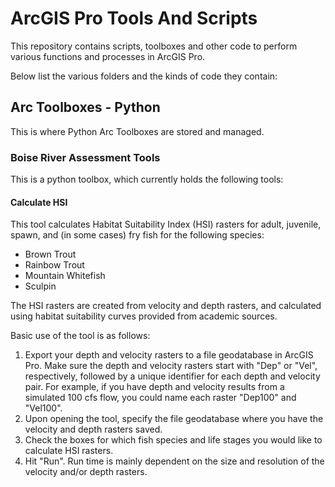 # ArcGIS Pro Tools And Scripts
This repository contains scripts, toolboxes and other code to perform various functions and processes in ArcGIS Pro.

Below list the various folders and the kinds of code they contain:

## Arc Toolboxes - Python
This is where Python Arc Toolboxes are stored and managed.

### Boise River Assessment Tools
This is a python toolbox, which currently holds the following tools:

#### Calculate HSI
This tool calculates Habitat Suitability Index (HSI) rasters for adult, juvenile, spawn, and (in some cases) fry fish for the following species:
- Brown Trout
- Rainbow Trout
- Mountain Whitefish
- Sculpin

The HSI rasters are created from velocity and depth rasters, and calculated using habitat suitability curves provided from academic sources.

Basic use of the tool is as follows:
1. Export your depth and velocity rasters to a file geodatabase in ArcGIS Pro. Make sure the depth and velocity rasters start with "Dep" or "Vel", respectively, followed by a unique identifier for each depth and velocity pair. For example, if you have depth and velocity results from a simulated 100 cfs flow, you could name each raster "Dep100" and "Vel100".
2. Upon opening the tool, specify the file geodatabase where you have the velocity and depth rasters saved.
3. Check the boxes for which fish species and life stages you would like to calculate HSI rasters.
4. Hit "Run". Run time is mainly dependent on the size and resolution of the velocity and/or depth rasters.